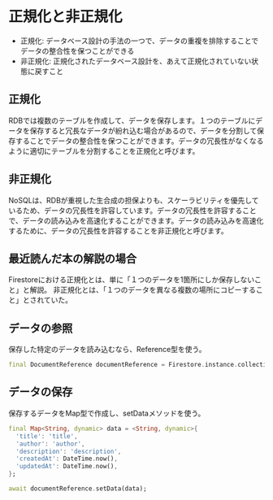 # 正規化と非正規化
- 正規化: データベース設計の手法の一つで、データの重複を排除することでデータの整合性を保つことができる
- 非正規化: 正規化されたデータベース設計を、あえて正規化されていない状態に戻すこと

## 正規化
RDBでは複数のテーブルを作成して、データを保存します。１つのテーブルにデータを保存すると冗長なデータが紛れ込む場合があるので、データを分割して保存することでデータの整合性を保つことができます。データの冗長性がなくなるように適切にテーブルを分割することを正規化と呼びます。

## 非正規化
NoSQLは、RDBが重視した生合成の担保よりも、スケーラビリティを優先しているため、データの冗長性を許容しています。データの冗長性を許容することで、データの読み込みを高速化することができます。データの読み込みを高速化するために、データの冗長性を許容することを非正規化と呼びます。

## 最近読んだ本の解説の場合
Firestoreにおける正規化とは、単に「１つのデータを1箇所にしか保存しないこと」と解説。
非正規化とは、「１つのデータを異なる複数の場所にコピーすること」とされていた。

## データの参照
保存した特定のデータを読み込むなら、Reference型を使う。
```dart
final DocumentReference documentReference = Firestore.instance.collection('books').document('abc123');
```

## データの保存
保存するデータをMap型で作成し、setDataメソッドを使う。
```dart
final Map<String, dynamic> data = <String, dynamic>{
  'title': 'title',
  'author': 'author',
  'description': 'description',
  'createdAt': DateTime.now(),
  'updatedAt': DateTime.now(),
};

await documentReference.setData(data);
```